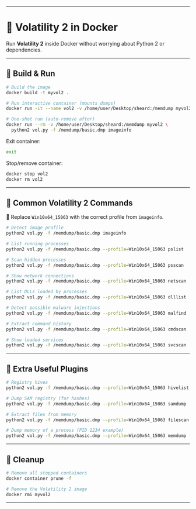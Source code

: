 
---

# 🐳 Volatility 2 in Docker

Run **Volatility 2** inside Docker without worrying about Python 2 or dependencies.

---

## 🚀 Build & Run

```bash
# Build the image
docker build -t myvol2 .

# Run interactive container (mounts dumps)
docker run -it --name vol2 -v /home/user/Desktop/sheard:/memdump myvol2 bash

# One-shot run (auto-remove after)
docker run --rm -v /home/user/Desktop/sheard:/memdump myvol2 \
  python2 vol.py -f /memdump/basic.dmp imageinfo
```

Exit container:

```bash
exit
```

Stop/remove container:

```bash
docker stop vol2
docker rm vol2
```

---

## 🔎 Common Volatility 2 Commands

📌 Replace `Win10x64_15063` with the correct profile from `imageinfo`.

```bash
# Detect image profile
python2 vol.py -f /memdump/basic.dmp imageinfo

# List running processes
python2 vol.py -f /memdump/basic.dmp --profile=Win10x64_15063 pslist

# Scan hidden processes
python2 vol.py -f /memdump/basic.dmp --profile=Win10x64_15063 psscan

# Show network connections
python2 vol.py -f /memdump/basic.dmp --profile=Win10x64_15063 netscan

# List DLLs loaded by processes
python2 vol.py -f /memdump/basic.dmp --profile=Win10x64_15063 dlllist

# Detect possible malware injections
python2 vol.py -f /memdump/basic.dmp --profile=Win10x64_15063 malfind

# Extract command history
python2 vol.py -f /memdump/basic.dmp --profile=Win10x64_15063 cmdscan

# Show loaded services
python2 vol.py -f /memdump/basic.dmp --profile=Win10x64_15063 svcscan
```

---

## 🧰 Extra Useful Plugins

```bash
# Registry hives
python2 vol.py -f /memdump/basic.dmp --profile=Win10x64_15063 hivelist

# Dump SAM registry (for hashes)
python2 vol.py -f /memdump/basic.dmp --profile=Win10x64_15063 samdump

# Extract files from memory
python2 vol.py -f /memdump/basic.dmp --profile=Win10x64_15063 filescan

# Dump memory of a process (PID 1234 example)
python2 vol.py -f /memdump/basic.dmp --profile=Win10x64_15063 memdump -p 1234 -D /memdump/out/
```

---

## 🧹 Cleanup

```bash
# Remove all stopped containers
docker container prune -f

# Remove the Volatility 2 image
docker rmi myvol2
```

---
